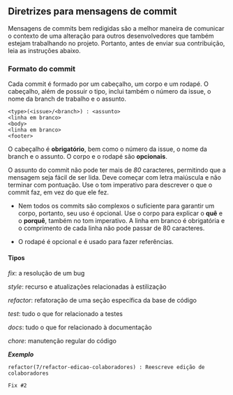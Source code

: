 ## Diretrizes para mensagens de commit

Mensagens de commits bem redigidas são a melhor maneira de comunicar o contexto de uma alteração para outros desenvolvedores que também estejam trabalhando no projeto. Portanto, antes de enviar sua contribuição, leia as instruções abaixo.

### Formato do commit

Cada commit é formado por um cabeçalho, um corpo e um rodapé. O cabeçalho, além de possuir o tipo, inclui também o número da issue, o nome da branch de trabalho e o assunto.

```
<type>(<issue>/<branch>) : <assunto>
<linha em branco>
<body>
<linha em branco>
<footer>
```

O cabeçalho é **obrigatório**, bem como o número da issue, o nome da branch e o assunto. O corpo e o rodapé são **opcionais**.

O assunto do commit não pode ter mais de *80* caracteres, permitindo que a mensagem seja fácil de ser lida. Deve começar com letra maiúscula e não terminar com pontuação. Use o tom imperativo para descrever o que o commit faz, em vez do que ele fez.

* Nem todos os commits são complexos o suficiente para garantir um corpo, portanto, seu uso é opcional. Use o corpo para explicar o **quê** e o **porquê**, também no tom imperativo. A linha em branco é obrigatória e o comprimento de cada linha não pode passar de 80 caracteres.

* O rodapé é opcional e é usado para fazer referências.

#### Tipos

*fix*: a resolução de um bug

*style*: recurso e atualizações relacionadas à estilização

*refactor*: refatoração de uma seção específica da base de código

*test*: tudo o que for relacionado a testes

*docs*: tudo o que for relacionado à documentação

*chore*: manutenção regular do código

_**Exemplo**_

```
refactor(7/refactor-edicao-colaboradores) : Reescreve edição de colaboradores

Fix #2
```